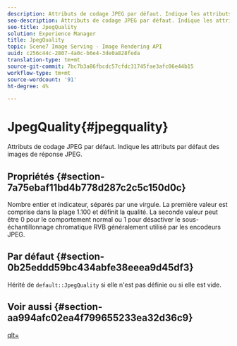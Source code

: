```yaml
---
description: Attributs de codage JPEG par défaut. Indique les attributs par défaut des images de réponse JPEG.
seo-description: Attributs de codage JPEG par défaut. Indique les attributs par défaut des images de réponse JPEG.
seo-title: JpegQuality
solution: Experience Manager
title: JpegQuality
topic: Scene7 Image Serving - Image Rendering API
uuid: c256c44c-2807-4a0c-b6e4-3de0a828feda
translation-type: tm+mt
source-git-commit: 7bc7b3a86fbcdc57cfdc31745fae3afc06e44b15
workflow-type: tm+mt
source-wordcount: '91'
ht-degree: 4%

---
```



# JpegQuality{#jpegquality}

Attributs de codage JPEG par défaut. Indique les attributs par défaut des images de réponse JPEG.

## Propriétés {#section-7a75ebaf11bd4b778d287c2c5c150d0c}

Nombre entier et indicateur, séparés par une virgule. La première valeur est comprise dans la plage 1.100 et définit la qualité. La seconde valeur peut être 0 pour le comportement normal ou 1 pour désactiver le sous-échantillonnage chromatique RVB généralement utilisé par les encodeurs JPEG.

## Par défaut {#section-0b25eddd59bc434abfe38eeea9d45df3}

Hérité de `default::JpegQuality` si elle n&#39;est pas définie ou si elle est vide.

## Voir aussi {#section-aa994afc02ea4f799655233ea32d36c9}

[qlt=](../../../../../is-api/http-ref/image-serving-api-ref/c-http-protocol-reference/c-command-reference/r-is-http-qlt.md#reference-f69ed0758c784b0385d979820546d352)
